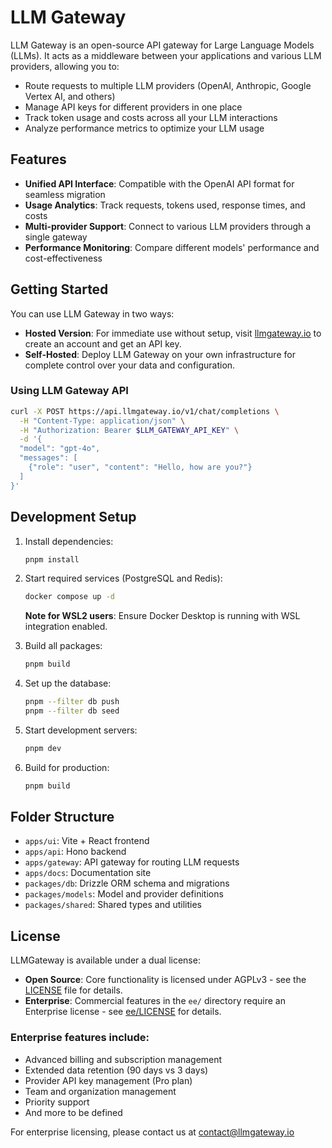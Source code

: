 # LLM Gateway

LLM Gateway is an open-source API gateway for Large Language Models (LLMs). It acts as a middleware between your applications and various LLM providers, allowing you to:

- Route requests to multiple LLM providers (OpenAI, Anthropic, Google Vertex AI, and others)
- Manage API keys for different providers in one place
- Track token usage and costs across all your LLM interactions
- Analyze performance metrics to optimize your LLM usage

## Features

- **Unified API Interface**: Compatible with the OpenAI API format for seamless migration
- **Usage Analytics**: Track requests, tokens used, response times, and costs
- **Multi-provider Support**: Connect to various LLM providers through a single gateway
- **Performance Monitoring**: Compare different models' performance and cost-effectiveness

## Getting Started

You can use LLM Gateway in two ways:

- **Hosted Version**: For immediate use without setup, visit [llmgateway.io](https://llmgateway.io) to create an account and get an API key.
- **Self-Hosted**: Deploy LLM Gateway on your own infrastructure for complete control over your data and configuration.

### Using LLM Gateway API

```bash
curl -X POST https://api.llmgateway.io/v1/chat/completions \
  -H "Content-Type: application/json" \
  -H "Authorization: Bearer $LLM_GATEWAY_API_KEY" \
  -d '{
  "model": "gpt-4o",
  "messages": [
    {"role": "user", "content": "Hello, how are you?"}
  ]
}'
```

## Development Setup

1. Install dependencies:

   ```bash
   pnpm install
   ```

2. Start required services (PostgreSQL and Redis):

   ```bash
   docker compose up -d
   ```

   **Note for WSL2 users**: Ensure Docker Desktop is running with WSL integration enabled.

3. Build all packages:

   ```bash
   pnpm build
   ```

4. Set up the database:

   ```bash
   pnpm --filter db push
   pnpm --filter db seed
   ```

5. Start development servers:

   ```bash
   pnpm dev
   ```

6. Build for production:
   ```bash
   pnpm build
   ```

## Folder Structure

- `apps/ui`: Vite + React frontend
- `apps/api`: Hono backend
- `apps/gateway`: API gateway for routing LLM requests
- `apps/docs`: Documentation site
- `packages/db`: Drizzle ORM schema and migrations
- `packages/models`: Model and provider definitions
- `packages/shared`: Shared types and utilities

## License

LLMGateway is available under a dual license:

- **Open Source**: Core functionality is licensed under AGPLv3 - see the [LICENSE](LICENSE) file for details.
- **Enterprise**: Commercial features in the `ee/` directory require an Enterprise license - see [ee/LICENSE](ee/LICENSE) for details.

### Enterprise features include:

- Advanced billing and subscription management
- Extended data retention (90 days vs 3 days)
- Provider API key management (Pro plan)
- Team and organization management
- Priority support
- And more to be defined

For enterprise licensing, please contact us at contact@llmgateway.io
